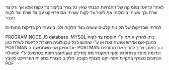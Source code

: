 לאחר קריאה מעמיקה של ההנחיות הבנתי שאין כל צורך בליצור צד לקוח אלא אך ורק צד שרת
וכך עשיתי
ביכולותי אף ליצור צד לקוח
עשיתי מס פרוייקט עם צד שרת וצד לקוח בעבר

למדתי שבדיקות של תקינות קלטים עושים בצד הלקוח ולכן ביצעתי רק בדיקות מהותיות

PROGRAM:NODE.JS 
database :MYSQL
ניתן להריץ אותה ע"י הוספת צד לקוח כמובן-אם אדרש אעשה זאת
או ע"י שימוש בכל טכנולוגיה היוצרת קריאות לשרת כגון 
POSTMAN וכדומיהן
אני משתמשת ב- POSTMAN
נ.ב כמובן צריך להריץ את התוכנית בטרמינל ע"י הפעולה 
npm start
ואף התקנתי מס מודלים כגון:
express וכדומה
מוסד הנתונים מצורף בתקיית הפרוייקט מצורף כקובץ.
חלק ב מצורף בתקיית הפרוייקט כקובץ 
PDF